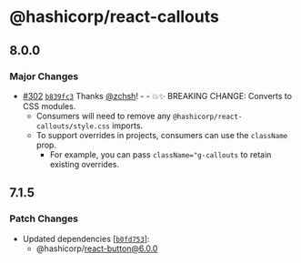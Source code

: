 # @hashicorp/react-callouts

## 8.0.0

### Major Changes

- [#302](https://github.com/hashicorp/react-components/pull/302) [`b839fc3`](https://github.com/hashicorp/react-components/commit/b839fc35cd5d5542150a08ae90f9300d7ec76f14) Thanks [@zchsh](https://github.com/zchsh)! - - 💥✨ BREAKING CHANGE: Converts to CSS modules.
  - Consumers will need to remove any `@hashicorp/react-callouts/style.css` imports.
  - To support overrides in projects, consumers can use the `className` prop.
    - For example, you can pass `className="g-callouts` to retain existing overrides.

## 7.1.5

### Patch Changes

- Updated dependencies [[`b0fd753`](https://github.com/hashicorp/react-components/commit/b0fd753d7f9e5c4649424139712d4d2c5ec5ffd9)]:
  - @hashicorp/react-button@6.0.0
